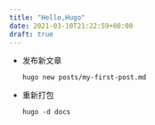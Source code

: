 ```yaml
---
title: "Hello,Hugo"
date: 2021-03-10T21:22:59+08:00
draft: true
---
```


- 发布新文章  
  ~~~
  hugo new posts/my-first-post.md
  ~~~
- 重新打包
  ~~~
  hugo -d docs
  ~~~
  